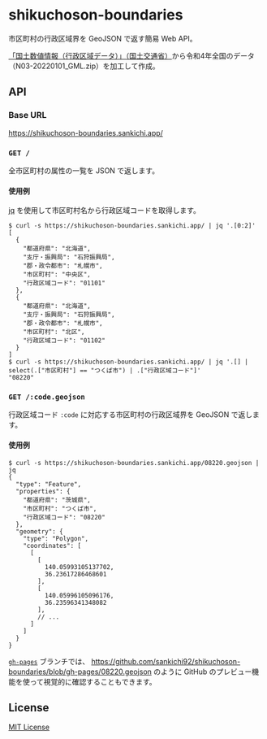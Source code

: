 # shikuchoson-boundaries

市区町村の行政区域界を GeoJSON で返す簡易 Web API。

[「国土数値情報（行政区域データ）」（国土交通省）](https://nlftp.mlit.go.jp/ksj/gml/datalist/KsjTmplt-N03-v3_1.html)から令和4年全国のデータ（N03-20220101_GML.zip）を加工して作成。

## API

### Base URL

https://shikuchoson-boundaries.sankichi.app/

### `GET /`

全市区町村の属性の一覧を JSON で返します。

#### 使用例

[jq](https://stedolan.github.io/jq/) を使用して市区町村名から行政区域コードを取得します。

```console
$ curl -s https://shikuchoson-boundaries.sankichi.app/ | jq '.[0:2]'
[
  {
    "都道府県": "北海道",
    "支庁・振興局": "石狩振興局",
    "郡・政令都市": "札幌市",
    "市区町村": "中央区",
    "行政区域コード": "01101"
  },
  {
    "都道府県": "北海道",
    "支庁・振興局": "石狩振興局",
    "郡・政令都市": "札幌市",
    "市区町村": "北区",
    "行政区域コード": "01102"
  }
]
$ curl -s https://shikuchoson-boundaries.sankichi.app/ | jq '.[] | select(.["市区町村"] == "つくば市") | .["行政区域コード"]'
"08220"
```

### `GET /:code.geojson`

行政区域コード `:code` に対応する市区町村の行政区域界を GeoJSON で返します。

#### 使用例

```console
$ curl -s https://shikuchoson-boundaries.sankichi.app/08220.geojson | jq
{
  "type": "Feature",
  "properties": {
    "都道府県": "茨城県",
    "市区町村": "つくば市",
    "行政区域コード": "08220"
  },
  "geometry": {
    "type": "Polygon",
    "coordinates": [
      [
        [
          140.05993105137702,
          36.23617286468601
        ],
        [
          140.05996105096176,
          36.23596341348082
        ],
        // ...
      ]
    ]
  }
}
```

[`gh-pages`](https://github.com/sankichi92/shikuchoson-boundaries/tree/gh-pages) ブランチでは、
https://github.com/sankichi92/shikuchoson-boundaries/blob/gh-pages/08220.geojson のように GitHub のプレビュー機能を使って視覚的に確認することもできます。

## License

[MIT License](https://opensource.org/licenses/MIT)
